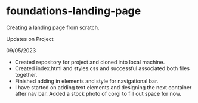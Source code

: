 # foundations-landing-page
Creating a landing page from scratch.

Updates on Project 

09/05/2023 
- Created repository for project and cloned into local machine.
- Created index.html and styles.css and successful associated both files together. 
- Finished adding in elements and style for navigational bar. 
- I have started on adding text elements and designing the next container after nav bar. Added a stock photo of corgi to fill out space for now. 


